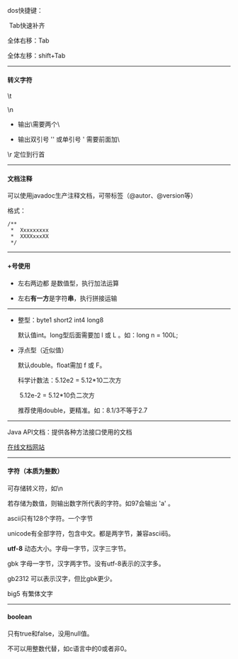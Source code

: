 dos快捷键：

​	Tab快速补齐

全体右移：Tab

全体左移：shift+Tab

---

#### 转义字符

\t

\n

- 输出\需要两个\

- 输出双引号 '' 或单引号 ' 需要前面加\

\r 定位到行首

---

#### 文档注释

可以使用javadoc生产注释文档，可带标签（@autor、@version等）

格式：

```
/**
 *  Xxxxxxxxx
 *	XXXXxxxXX
 */
```

---

#### +号使用

- 左右两边都 是数值型，执行加法运算

- 左右**有一方**是字符**串**，执行拼接运输

---

- 整型：byte1 short2 int4 long8

  默认值int。long型后面需要加 l 或 L 。如：long n = 100L;

- 浮点型（近似值）

  默认double。float需加 f 或 F。

  科学计数法：5.12e2 = 5.12*10二次方

  ​						5.12e-2 = 5.12*10负二次方

  推荐使用double，更精准。如：8.1/3不等于2.7

---

Java API文档：提供各种方法接口使用的文档

[在线文档网站](www.matools.com)

---

#### 字符（本质为整数）

可存储转义符，如\n

若存储为数值，则输出数字所代表的字符。如97会输出 'a' 。

ascii只有128个字符。一个字节

unicode有全部字符，包含中文。都是两字节，兼容ascii码。

**utf-8** 动态大小。字母一字节，汉字三字节。

gbk 字母一字节，汉字两字节。没有utf-8表示的汉字多。

gb2312 可以表示汉字，但比gbk更少。

big5 有繁体文字

---

#### boolean

只有true和false，没用null值。

不可以用整数代替，如c语言中的0或者非0。


